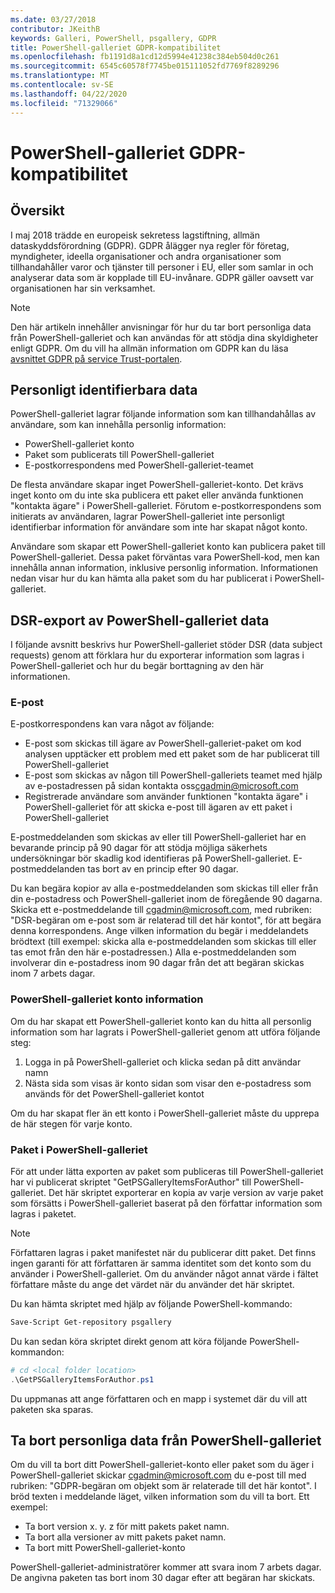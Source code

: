 ```yaml
---
ms.date: 03/27/2018
contributor: JKeithB
keywords: Galleri, PowerShell, psgallery, GDPR
title: PowerShell-galleriet GDPR-kompatibilitet
ms.openlocfilehash: fb1191d8a1cd12d5994e41238c384eb504d0c261
ms.sourcegitcommit: 6545c60578f7745be015111052fd7769f8289296
ms.translationtype: MT
ms.contentlocale: sv-SE
ms.lasthandoff: 04/22/2020
ms.locfileid: "71329066"
---
```

# <a name="powershell-gallery-gdpr-compliance"></a>PowerShell-galleriet GDPR-kompatibilitet

## <a name="overview"></a>Översikt

I maj 2018 trädde en europeisk sekretess lagstiftning, allmän dataskyddsförordning (GDPR).
GDPR ålägger nya regler för företag, myndigheter, ideella organisationer och andra organisationer som tillhandahåller varor och tjänster till personer i EU, eller som samlar in och analyserar data som är kopplade till EU-invånare.
GDPR gäller oavsett var organisationen har sin verksamhet.

> [!NOTE]
> Den här artikeln innehåller anvisningar för hur du tar bort personliga data från PowerShell-galleriet och kan användas för att stödja dina skyldigheter enligt GDPR. Om du vill ha allmän information om GDPR kan du läsa [avsnittet GDPR på service Trust-portalen](https://servicetrust.microsoft.com/ViewPage/GDPRGetStarted).

## <a name="personally-identifiable-data"></a>Personligt identifierbara data

PowerShell-galleriet lagrar följande information som kan tillhandahållas av användare, som kan innehålla personlig information:

- PowerShell-galleriet konto
- Paket som publicerats till PowerShell-galleriet
- E-postkorrespondens med PowerShell-galleriet-teamet

De flesta användare skapar inget PowerShell-galleriet-konto.
Det krävs inget konto om du inte ska publicera ett paket eller använda funktionen "kontakta ägare" i PowerShell-galleriet.
Förutom e-postkorrespondens som initierats av användaren, lagrar PowerShell-galleriet inte personligt identifierbar information för användare som inte har skapat något konto.

Användare som skapar ett PowerShell-galleriet konto kan publicera paket till PowerShell-galleriet.
Dessa paket förväntas vara PowerShell-kod, men kan innehålla annan information, inklusive personlig information.
Informationen nedan visar hur du kan hämta alla paket som du har publicerat i PowerShell-galleriet.

## <a name="dsr-export-of-powershell-gallery-data"></a>DSR-export av PowerShell-galleriet data

I följande avsnitt beskrivs hur PowerShell-galleriet stöder DSR (data subject requests) genom att förklara hur du exporterar information som lagras i PowerShell-galleriet och hur du begär borttagning av den här informationen.

### <a name="email"></a>E-post

E-postkorrespondens kan vara något av följande:

- E-post som skickas till ägare av PowerShell-galleriet-paket om kod analysen upptäcker ett problem med ett paket som de har publicerat till PowerShell-galleriet
- E-post som skickas av någon till PowerShell-galleriets teamet med hjälp av e-postadressen på sidan kontakta oss[cgadmin@microsoft.com](mailto:cgadmin@microsoft.com)
- Registrerade användare som använder funktionen "kontakta ägare" i PowerShell-galleriet för att skicka e-post till ägaren av ett paket i PowerShell-galleriet

E-postmeddelanden som skickas av eller till PowerShell-galleriet har en bevarande princip på 90 dagar för att stödja möjliga säkerhets undersökningar bör skadlig kod identifieras på PowerShell-galleriet.
E-postmeddelanden tas bort av en princip efter 90 dagar.

Du kan begära kopior av alla e-postmeddelanden som skickas till eller från din e-postadress och PowerShell-galleriet inom de föregående 90 dagarna.
Skicka ett e-postmeddelande till [cgadmin@microsoft.com](mailto:cgadmin@microsoft.com), med rubriken: "DSR-begäran om e-post som är relaterad till det här kontot", för att begära denna korrespondens.
Ange vilken information du begär i meddelandets brödtext (till exempel: skicka alla e-postmeddelanden som skickas till eller tas emot från den här e-postadressen.) Alla e-postmeddelanden som involverar din e-postadress inom 90 dagar från det att begäran skickas inom 7 arbets dagar.

### <a name="powershell-gallery-account-information"></a>PowerShell-galleriet konto information

Om du har skapat ett PowerShell-galleriet konto kan du hitta all personlig information som har lagrats i PowerShell-galleriet genom att utföra följande steg:

1. Logga in på PowerShell-galleriet och klicka sedan på ditt användar namn
2. Nästa sida som visas är konto sidan som visar den e-postadress som används för det PowerShell-galleriet kontot

Om du har skapat fler än ett konto i PowerShell-galleriet måste du upprepa de här stegen för varje konto.

### <a name="packages-in-the-powershell-gallery"></a>Paket i PowerShell-galleriet

För att under lätta exporten av paket som publiceras till PowerShell-galleriet har vi publicerat skriptet "GetPSGalleryItemsForAuthor" till PowerShell-galleriet.
Det här skriptet exporterar en kopia av varje version av varje paket som försätts i PowerShell-galleriet baserat på den författar information som lagras i paketet.

> [!NOTE]
> Författaren lagras i paket manifestet när du publicerar ditt paket.
> Det finns ingen garanti för att författaren är samma identitet som det konto som du använder i PowerShell-galleriet.
> Om du använder något annat värde i fältet författare måste du ange det värdet när du använder det här skriptet.

Du kan hämta skriptet med hjälp av följande PowerShell-kommando:

```powershell
Save-Script Get-repository psgallery
```

Du kan sedan köra skriptet direkt genom att köra följande PowerShell-kommandon:

```powershell
# cd <local folder location>
.\GetPSGalleryItemsForAuthor.ps1
```

Du uppmanas att ange författaren och en mapp i systemet där du vill att paketen ska sparas.

## <a name="deleting-personal-data-from-the-powershell-gallery"></a>Ta bort personliga data från PowerShell-galleriet

Om du vill ta bort ditt PowerShell-galleriet-konto eller paket som du äger i PowerShell-galleriet skickar cgadmin@microsoft.com du e-post till med rubriken: "GDPR-begäran om objekt som är relaterade till det här kontot".
I bröd texten i meddelande läget, vilken information som du vill ta bort. Ett exempel:

- Ta bort version x. y. z för mitt pakets paket namn.
- Ta bort alla versioner av mitt pakets paket namn.
- Ta bort mitt PowerShell-galleriet-konto

PowerShell-galleriet-administratörer kommer att svara inom 7 arbets dagar.
De angivna paketen tas bort inom 30 dagar efter att begäran har skickats.
